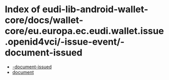 # Index of eudi-lib-android-wallet-core/docs/wallet-core/eu.europa.ec.eudi.wallet.issue.openid4vci/-issue-event/-document-issued

- [-document-issued](/eudi-lib-android-wallet-core/docs/wallet-core/eu.europa.ec.eudi.wallet.issue.openid4vci/-issue-event/-document-issued/-document-issued/)
- [document](/eudi-lib-android-wallet-core/docs/wallet-core/eu.europa.ec.eudi.wallet.issue.openid4vci/-issue-event/-document-issued/document/)